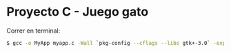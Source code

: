 # Proyecto C - Juego gato

Correr en terminal:

```bash
$ gcc -o MyApp myapp.c -Wall `pkg-config --cflags --libs gtk+-3.0` -export-dynamic
```
